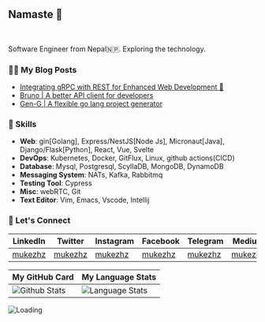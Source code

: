 ## Namaste :pray:

<br/>

Software Engineer from Nepal🇳🇵. Exploring the technology.


### 👨‍💻 My Blog Posts
- [Integrating gRPC with REST for Enhanced Web Development 🤝](https://articles.wesionary.team/integrating-grpc-with-rest-for-enhanced-web-development-18a66fcebd9d)
- [Bruno | A better API client for developers](https://articles.wesionary.team/bruno-a-better-api-client-for-developers-38b8c7d1d0de)
- [Gen-G | A flexible go lang project generator](https://articles.wesionary.team/gen-g-31c3ed7e1e4f)

### 🥳 Skills

- **Web**: gin[Golang], Express/NestJS[Node Js], Micronaut[Java], Django/Flask[Python], React, Vue, Svelte 
- **DevOps**: Kubernetes, Docker, GitFlux, Linux, github actions(CICD)
- **Database**: Mysql, Postgresql, ScyllaDB, MongoDB, DynamoDB
- **Messaging System**: NATs, Kafka, Rabbitmq
- **Testing Tool**: Cypress
- **Misc**: webRTC, Git
- **Text Editor**: Vim, Emacs, Vscode, Intellij

### 🤝 Let's Connect

| LinkedIn | Twitter | Instagram | Facebook | Telegram | Medium |
| --- | --- | --- | --- | --- | --- |
| [mukezhz](https://linkedin.com/in/mukezhz) | [mukezhz](https://x.com/mukezhz) | [mukezhz](https://instagram.com/mukezhz) | [mukezhz](https://facebook.com/mukezhz) | [mukezhz](https://t.me/mukezhz) | [mukezhz](https://mukezhz.medium.com) |

| My GitHub Card | My Language Stats |
| --- | --- |
|<img alt="Github Stats" src="https://github-readme-stats.vercel.app/api?username=mukezhz&show_icons=true&include_all_commits=true&hide_rank=false&hide=contribs">|<img alt="Language Stats" src="https://github-readme-stats.vercel.app/api/top-langs/?username=mukezhz&layout=compact&langs_count=6&theme=graywhite&hide=jupyter%20notebook"/>|


<img align="left" src = "https://profile-counter.glitch.me/mukezhz/count.svg" alt ="Loading">
